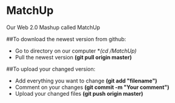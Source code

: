 # MatchUp
Our Web 2.0 Mashup called MatchUp

##To download the newest version from github:
* Go to directory on our computer			**(cd */MatchUp)**
* Pull the newest version							**(git pull origin master)**

##To upload your changed version:
* Add everything you want to change		**(git add "filename")**
* Comment on your changes							**(git commit -m "Your comment")**
* Upload your changed files						**(git push origin master)**
